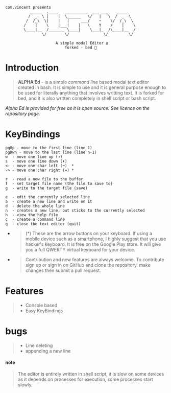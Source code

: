 
```
com.vincent presents
           _____  .____   __________  ___ ___    _____   
          /  _  \ |    |  \______   \/   |   \  /  _  \  
         /  /_\  \|    |   |     ___/    ~    \/  /_\  \ 
        /    |    \    |___|    |   \    Y    /    |    \
        \____|__  /_______ \____|    \___|_  /\____|__  /
                \/        \/               \/         \/ 

                      A simple modal Editor ∆
                          forked - bed 🛌
```

# Introduction

> **ALPHA Ed** - is a simple *command line* based modal text editor created in bash. It is simple to use and it is general purpose enough to be used for literally anything that involves writting text. It is forked for bed, and it is also written completely in shell script or bash script.  

 *Alpha Ed is provided for free as it is open source. See licence on the repository page.*



# KeyBindings

    pgUp - move to the first line (line 1)
    pgDwn - move to the last line (line n-1) 
    w  - move one line up (⬆️)
    s  - move one line down (⬇️)
    <- - move one char left (⬅️)  *
    -> - move one char right (➡️) *

    r  - read a new file to the buffer
    f  - set target file name (the file to save to)
    g  - write to the target file (save)
    
    e  - edit the currently selected line
    a  - create a new line and write on it 
    d  - delete the whole line
    n  - creates a new line, but sticks to the currently selected
    h  - view the help file
    c  - create a command line
    q  - close the text editor (quit)

* > (*) These are the arrow buttons on your keyboard. If using a mobile device such as a smartphone, I highly suggest that you use hacker's keyboard. It is free on the Google Play store. It will give you a full QWERTY virtual keyboard for your device.

- >Contribution and new features are always welcome. To contribute sign up or sign in on GitHub and clone the repository. make changes then submit a pull request.


# Features
 >* Console based
 >* Easy KeyBindings
 

# bugs
   >* Line deleting 
   > * appending a new line



#### note 

> The editor is entirely written in shell script, it is slow on some devices as it depends on processes for execution, some processes start slowly.
